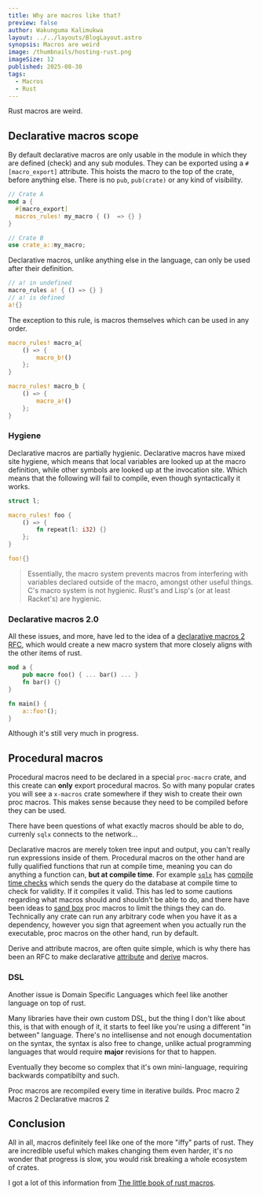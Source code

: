 ```yaml
---
title: Why are macros like that?
preview: false
author: Wakunguma Kalimukwa
layout: ../../layouts/BlogLayout.astro
synopsis: Macros are weird
image: /thumbnails/hosting-rust.png
imageSize: 12
published: 2025-08-30
tags:
  - Macros
  - Rust
---
```



Rust macros are weird.


## Declarative macros scope
By default declarative macros are only usable in the module in which they are defined (check) and any sub modules. They can be exported using a `#[macro_export]` attribute. 
This hoists the macro to the top of the crate, before anything else. There is no `pub`, `pub(crate)` or any kind of visibility.

```rust
// Crate A
mod a {
  #[macro_export]
  macros_rules! my_macro { ()  => {} }
}

// Crate B
use crate_a::my_macro;
```

Declarative macros, unlike anything else in the language, can only be used after their definition.

```rust
// a! in undefined
macro_rules a! { () => {} }
// a! is defined
a!{}
```

The exception to this rule, is macros themselves which can be used in any order.

```rust
macro_rules! macro_a{
    () => {
        macro_b!()
    };
}

macro_rules! macro_b {
    () => {
        macro_a!()
    };
}
```

### Hygiene
Declarative macros are partially hygienic.
Declarative macros have mixed site hygiene, which means that local variables are looked up at the macro definition, while other symbols are looked up at the invocation site. Which means
that the following will fail to compile, even though syntactically it works.

```rust
struct l;

macro_rules! foo {
    () => {
        fn repeat(l: i32) {}
    };
}

foo!{}
```

> Essentially, the macro system prevents macros from interfering with variables declared outside of the macro,
> amongst other useful things. C's macro system is not hygienic. Rust's and Lisp's (or at least Racket's) are hygienic.

### Declarative macros 2.0
All these issues, and more, have led to the idea of a [declarative macros 2](https://github.com/rust-lang/rust/issues/39412) [RFC](https://github.com/rust-lang/rfcs/blob/master/text/1584-macros.md),
which would create a new macro system that more closely aligns with the other items of rust.

```rust
mod a {
    pub macro foo() { ... bar() ... }
    fn bar() {}
}

fn main() {
    a::foo!(); 
}
```

Although it's still very much in progress.

## Procedural macros

Procedural macros need to be declared in a special `proc-macro` crate, and this create can **only** export procedural macros. So with many popular crates you will see a
`x-macros` crate somewhere if they wish to create their own proc macros. This makes sense because they need to be compiled before they can be used.

There have been questions of what exactly macros should be able to do, currenly `sqlx` connects to the network...

Declarative macros are merely token tree input and output, you can't really run expressions inside of them. Procedural macros on the other hand are fully qualified functions that run
at compile time, meaning you can do anything a function can, **but at compile time**. For example [`sqlx`](https://github.com/launchbadge/sqlx) has 
[compile time checks](https://github.com/launchbadge/sqlx?tab=readme-ov-file#compile-time-verification) which sends the query do the database at compile time to check for validity.
If it compiles it valid. This has led to some cautions regarding what macros should and shouldn't be able to do, and there have been ideas to 
[sand box](https://internals.rust-lang.org/t/pre-rfc-sandboxed-deterministic-reproducible-efficient-wasm-compilation-of-proc-macros/19359) proc macros to limit the things they can do.
Technically any crate can run any arbitrary code when you have it as a dependency, however you sign that agreement when you actually run the executable, proc macros on the other hand,
run by default.

Derive and attribute macros, are often quite simple, which is why there has been an RFC to make declarative [attribute](https://github.com/rust-lang/rust/issues/143547) 
and [derive](https://github.com/rust-lang/rust/issues/143549) macros.

### DSL
Another issue is Domain Specific Languages which feel like another language on top of rust.

Many libraries have their own custom DSL, but the thing I don't like about this, is that with enough of it, it starts to feel like you're using a 
different "in between" language. There's no intellisense and not enough documentation on the syntax, the syntax is also free to change, unlike actual programming languages that would require
**major** revisions for that to happen.

Eventually they become so complex that it's own mini-language, requiring backwards compatibilty and such.

Proc macros are recompiled every time in iterative builds.
Proc macro 2
Macros 2
Declarative macros 2

## Conclusion
All in all, macros definitely feel like one of the more "iffy" parts of rust. They are incredible useful which makes changing them even harder, it's no wonder that progress is slow, you
would risk breaking a whole ecosystem of crates.

I got a lot of this information from [The little book of rust macros](https://lukaswirth.dev/tlborm/introduction.html).
